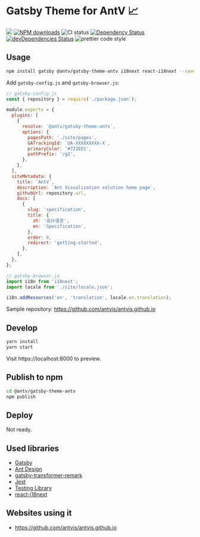 # Gatsby Theme for AntV 📈

[![](https://flat.badgen.net/npm/v/@antv/gatsby-theme-antv?icon=npm)](https://www.npmjs.com/package/@antv/gatsby-theme-antv)
[![NPM downloads](http://img.shields.io/npm/dm/@antv/gatsby-theme-antv.svg?style=flat-square)](http://npmjs.com/@antv/gatsby-theme-antv)
![CI status](https://github.com/antvis/gatsby-theme-antv/workflows/Node%20CI/badge.svg)
[![Dependency Status](https://david-dm.org/antvis/gatsby-theme-antv.svg?style=flat-square&path=@antv/gatsby-theme-antv)](https://david-dm.org/antvis/gatsby-theme-antv?path=@antv/gatsby-theme-antv)
[![devDependencies Status](https://david-dm.org/antvis/gatsby-theme-antv/dev-status.svg?style=flat-square&path=@antv/gatsby-theme-antv)](https://david-dm.org/antvis/gatsby-theme-antv?type=dev&path=@antv/gatsby-theme-antv)
![prettier code style](https://img.shields.io/badge/code_style-prettier-ff69b4.svg?style=flat-square)

## Usage

```bash
npm install gatsby @antv/gatsby-theme-antv i18next react-i18next --save-dev
```

Add `gatsby-config.js` and `gatsby-browser.js`:

```js
// gatsby-config.js
const { repository } = require('./package.json');

module.exports = {
  plugins: [
    {
      resolve: `@antv/gatsby-theme-antv`,
      options: {
        pagesPath: './site/pages',
        GATrackingId: `UA-XXXXXXXXX-X`,
        primaryColor: '#722ED1',
        pathPrefix: '/g2',
      },
    },
  ],
  siteMetadata: {
    title: `AntV`,
    description: `Ant Visualization solution home page`,
    githubUrl: repository.url,
    docs: [
      {
        slug: 'specification',
        title: {
          zh: '设计语言',
          en: 'Specification',
        },
        order: 0,
        redirect: 'getting-started',
      },
    ],
  },
};
```

```jsx
// gatsby-browser.js
import i18n from 'i18next';
import locale from './site/locale.json';

i18n.addResources('en', 'translation', locale.en.translation);
```

Sample repository: https://github.com/antvis/antvis.github.io

## Develop

```bash
yarn install
yarn start
```

Visit https://localhost:8000 to preview.

## Publish to npm

```bash
cd @antv/gatsby-theme-antv
npm publish
```

## Deploy

Not ready.

## Used libraries

- [Gatsby](https://www.gatsbyjs.org/docs/)
- [Ant Design](https://github.com/ant-design/ant-design)
- [gatsby-transformer-remark](https://www.gatsbyjs.org/packages/gatsby-transformer-remark/)
- [Jest](https://jestjs.io/)
- [Testing Library](https://testing-library.com/)
- [react-i18next](https://react.i18next.com/)

## Websites using it

- https://github.com/antvis/antvis.github.io
